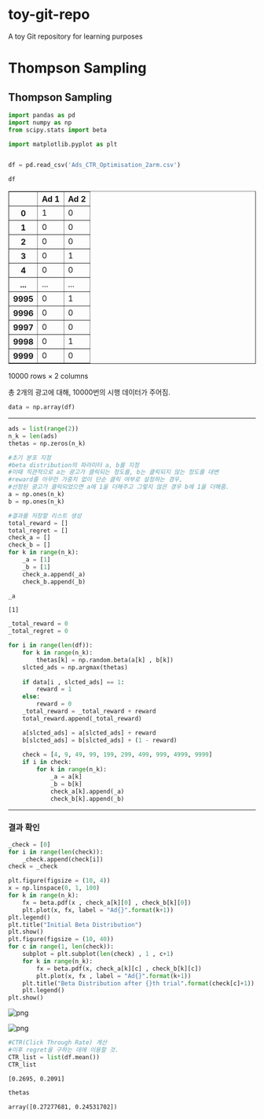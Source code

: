 # toy-git-repo
A toy Git repository for learning purposes

# Thompson Sampling

## Thompson Sampling


```python
import pandas as pd
import numpy as np
from scipy.stats import beta

import matplotlib.pyplot as plt
```


```python

df = pd.read_csv('Ads_CTR_Optimisation_2arm.csv') 
```


```python
df
```




<div>
<style scoped>
    .dataframe tbody tr th:only-of-type {
        vertical-align: middle;
    }

    .dataframe tbody tr th {
        vertical-align: top;
    }

    .dataframe thead th {
        text-align: right;
    }
</style>
<table border="1" class="dataframe">
  <thead>
    <tr style="text-align: right;">
      <th></th>
      <th>Ad 1</th>
      <th>Ad 2</th>
    </tr>
  </thead>
  <tbody>
    <tr>
      <th>0</th>
      <td>1</td>
      <td>0</td>
    </tr>
    <tr>
      <th>1</th>
      <td>0</td>
      <td>0</td>
    </tr>
    <tr>
      <th>2</th>
      <td>0</td>
      <td>0</td>
    </tr>
    <tr>
      <th>3</th>
      <td>0</td>
      <td>1</td>
    </tr>
    <tr>
      <th>4</th>
      <td>0</td>
      <td>0</td>
    </tr>
    <tr>
      <th>...</th>
      <td>...</td>
      <td>...</td>
    </tr>
    <tr>
      <th>9995</th>
      <td>0</td>
      <td>1</td>
    </tr>
    <tr>
      <th>9996</th>
      <td>0</td>
      <td>0</td>
    </tr>
    <tr>
      <th>9997</th>
      <td>0</td>
      <td>0</td>
    </tr>
    <tr>
      <th>9998</th>
      <td>0</td>
      <td>1</td>
    </tr>
    <tr>
      <th>9999</th>
      <td>0</td>
      <td>0</td>
    </tr>
  </tbody>
</table>
<p>10000 rows × 2 columns</p>
</div>



총 2개의 광고에 대해, 10000번의 시행 데이터가 주어짐. 


```python
data = np.array(df)
```

***


```python
ads = list(range(2))
n_k = len(ads)
thetas = np.zeros(n_k)
```


```python
#초기 분포 지정
#beta distribution의 파라미터 a, b를 지정
#이때 직관적으로 a는 광고가 클릭되는 정도를, b는 클릭되지 않는 정도를 대변
#reward를 아무런 가중치 없이 단순 클릭 여부로 설정하는 경우,
#선정된 광고가 클릭되었으면 a에 1을 더해주고 그렇지 않은 경우 b에 1을 더해줌. 
a = np.ones(n_k)
b = np.ones(n_k)
```


```python
#결과를 저장할 리스트 생성
total_reward = []
total_regret = []
check_a = []
check_b = []
for k in range(n_k):
    _a = [1]
    _b = [1]
    check_a.append(_a)
    check_b.append(_b)
```


```python
_a
```




    [1]




```python
_total_reward = 0
_total_regret = 0
```


```python
for i in range(len(df)):
    for k in range(n_k):
        thetas[k] = np.random.beta(a[k] , b[k])
    slcted_ads = np.argmax(thetas)
    
    if data[i , slcted_ads] == 1:
        reward = 1
    else:
        reward = 0
    _total_reward = _total_reward + reward
    total_reward.append(_total_reward)

    a[slcted_ads] = a[slcted_ads] + reward
    b[slcted_ads] = b[slcted_ads] + (1 - reward)
    
    check = [4, 9, 49, 99, 199, 299, 499, 999, 4999, 9999]
    if i in check:
        for k in range(n_k):
            _a = a[k]
            _b = b[k]
            check_a[k].append(_a)
            check_b[k].append(_b)
```

***

### 결과 확인


```python
_check = [0]
for i in range(len(check)):
    _check.append(check[i])
check = _check
```


```python
plt.figure(figsize = (10, 4))
x = np.linspace(0, 1, 100)
for k in range(n_k):
    fx = beta.pdf(x , check_a[k][0] , check_b[k][0])
    plt.plot(x, fx, label = "Ad{}".format(k+1))
plt.legend()
plt.title("Initial Beta Distribution")
plt.show()
plt.figure(figsize = (10, 40))
for c in range(1, len(check)):
    subplot = plt.subplot(len(check) , 1 , c+1)
    for k in range(n_k):
        fx = beta.pdf(x, check_a[k][c] , check_b[k][c])
        plt.plot(x, fx , label = "Ad{}".format(k+1))
    plt.title("Beta Distribution after {}th trial".format(check[c]+1))
    plt.legend()
plt.show()
```


    
![png](output_18_0.png)
    



    
![png](output_18_1.png)
    



```python
#CTR(Click Through Rate) 계산
#이후 regret을 구하는 데에 이용할 것.
CTR_list = list(df.mean())
CTR_list
```




    [0.2695, 0.2091]




```python
thetas
```




    array([0.27277681, 0.24531702])




```python

```
